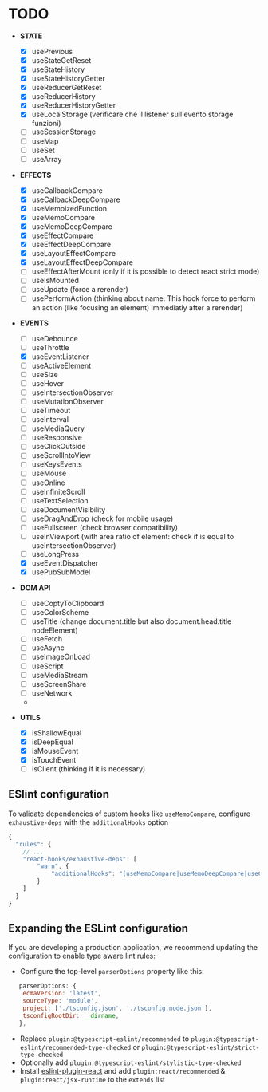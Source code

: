 # TODO
- __STATE__
	- [x] usePrevious
	- [x] useStateGetReset
	- [x] useStateHistory
	- [x] useStateHistoryGetter
	- [x] useReducerGetReset
	- [x] useReducerHistory
	- [x] useReducerHistoryGetter
	- [x] useLocalStorage (verificare che il listener sull'evento storage funzioni)
	- [ ] useSessionStorage
	- [ ] useMap
	- [ ] useSet
	- [ ] useArray
- __EFFECTS__
	- [x] useCallbackCompare
	- [x] useCallbackDeepCompare
	- [x] useMemoizedFunction
	- [x] useMemoCompare
	- [x] useMemoDeepCompare
	- [x] useEffectCompare
	- [x] useEffectDeepCompare
	- [x] useLayoutEffectCompare
	- [x] useLayoutEffectDeepCompare
	- [ ] useEffectAfterMount (only if it is possible to detect react strict mode)
	- [ ] useIsMounted
	- [ ] useUpdate (force a rerender)
	- [ ] usePerformAction (thinking about name. This hook force to perform an action (like focusing an element) immediatly after a rerender)
- __EVENTS__
	- [ ] useDebounce
	- [ ] useThrottle
	- [x] useEventListener
	- [ ] useActiveElement
	- [ ] useSize
	- [ ] useHover
	- [ ] useIntersectionObserver
	- [ ] useMutationObserver
	- [ ] useTimeout
	- [ ] useInterval
	- [ ] useMediaQuery
	- [ ] useResponsive
	- [ ] useClickOutside
	- [ ] useScrollIntoView
	- [ ] useKeysEvents
	- [ ] useMouse
	- [ ] useOnline
	- [ ] useInfiniteScroll
	- [ ] useTextSelection
	- [ ] useDocumentVisibility
	- [ ] useDragAndDrop (check for mobile usage)
	- [ ] useFullscreen (check browser compatibility)
	- [ ] useInViewport (with area ratio of element: check if is equal to useIntersectionObserver)
	- [ ] useLongPress
	- [x] useEventDispatcher
	- [x] usePubSubModel

- __DOM API__
	- [ ] useCoptyToClipboard
	- [ ] useColorScheme
	- [ ] useTitle (change document.title but also document.head.title nodeElement)
	- [ ] useFetch
	- [ ] useAsync
	- [ ] useImageOnLoad
	- [ ] useScript
	- [ ] useMediaStream
	- [ ] useScreenShare
	- [ ] useNetwork
	-

- __UTILS__
	- [x] isShallowEqual
	- [x] isDeepEqual
	- [x] isMouseEvent
	- [x] isTouchEvent
	- [ ] isClient (thinking if it is necessary)

## ESlint configuration
To validate dependencies of custom hooks like `useMemoCompare`, configure `exhaustive-deps` with the `additionalHooks` option
```js
{
  "rules": {
    // ...
    "react-hooks/exhaustive-deps": [
		"warn", {
			"additionalHooks": "(useMemoCompare|useMemoDeepCompare|useCallbackCompare|useCallbackDeepCompare|useLayoutEffectCompare|useLayoutEffectDeepCompare|useInsertionEffectCompare|useInsertionEffectDeepCompare|useEffectCompare|useEffectDeepCompare)"
    	}
	]
  }
}
```

## Expanding the ESLint configuration

If you are developing a production application, we recommend updating the configuration to enable type aware lint rules:

- Configure the top-level `parserOptions` property like this:

```js
   parserOptions: {
    ecmaVersion: 'latest',
    sourceType: 'module',
    project: ['./tsconfig.json', './tsconfig.node.json'],
    tsconfigRootDir: __dirname,
   },
```

- Replace `plugin:@typescript-eslint/recommended` to `plugin:@typescript-eslint/recommended-type-checked` or `plugin:@typescript-eslint/strict-type-checked`
- Optionally add `plugin:@typescript-eslint/stylistic-type-checked`
- Install [eslint-plugin-react](https://github.com/jsx-eslint/eslint-plugin-react) and add `plugin:react/recommended` & `plugin:react/jsx-runtime` to the `extends` list
